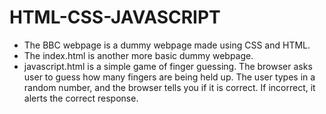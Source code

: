 # HTML-CSS-JAVASCRIPT
- The BBC webpage is a dummy webpage made using CSS and HTML. 
- The index.html is another more basic dummy webpage.
- javascript.html is a simple game of finger guessing. The browser asks user to guess how many fingers are being held up. The user types in a random number, and the browser tells you if it is correct. If incorrect, it alerts the correct response.
